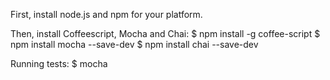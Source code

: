 First, install node.js and npm for your platform.

Then, install Coffeescript, Mocha and Chai:
$ npm install -g coffee-script
$ npm install mocha --save-dev
$ npm install chai --save-dev

Running tests:
$ mocha
